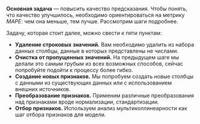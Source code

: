 **Основная задача** — повысить качество предсказания. Чтобы понять, что качество улучшилось, необходимо ориентироваться на метрику *MAPE*: чем она меньше, тем лучше. Рассмотрим шаги подробнее.

Задачу, которая стоит далее, можно свести к пяти пунктам:

* **Удаление строковых значений.** Вам необходимо удалить из набора данных столбцы, данные в которых представлены не числами.
* **Очистка от пропущенных значений.** На предыдущем шаге мы делали это самым грубым из всех возможных способов, сейчас попробуйте подойти к процессу более гибко.
* **Создание новых признаков.** Мы попробуем создать новые столбцы с данными из существующих данных или с использованием внешних источников.
* **Преобразование признаков.** Применим различные преобразования над признаками вроде нормализации, стандартизации.
* **Отбор признаков.** Используем анализ мультиколлинеарности как шаг отбора признаков для модели.